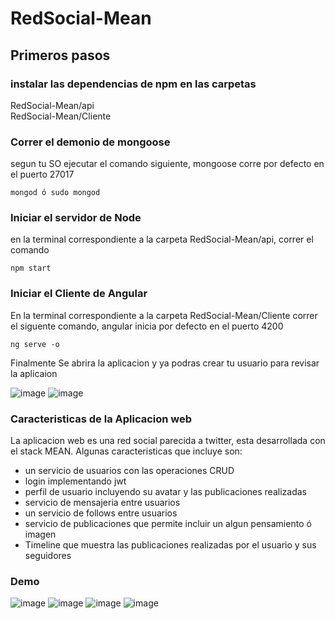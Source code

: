 # RedSocial-Mean  

## Primeros pasos

### instalar las dependencias de npm en las carpetas

RedSocial-Mean/api  
RedSocial-Mean/Cliente
 
### Correr el demonio de mongoose

segun tu SO ejecutar el comando siguiente, mongoose corre por defecto en el puerto 27017

```
mongod ó sudo mongod
```

### Iniciar el servidor de Node

en la terminal correspondiente a la carpeta RedSocial-Mean/api, correr el comando

```
npm start 
```

### Iniciar el Cliente de Angular

En la terminal correspondiente a la carpeta RedSocial-Mean/Cliente correr el siguente comando, angular inicia por defecto en el puerto 4200

```
ng serve -o
```

Finalmente Se abrira la aplicacion y ya podras crear tu usuario para revisar la aplicaion 

<img src="https://image.ibb.co/kPVttK/image.png" alt="image" border="0"> 
<img src="https://image.ibb.co/iSqCLz/image.png" alt="image" border="0">

### Caracteristicas de la Aplicacion web

La aplicacion web es una red social parecida a twitter, esta desarrollada con el stack MEAN. Algunas caracteristicas que incluye son:

+ un servicio de usuarios con las operaciones CRUD
+ login implementando jwt
+ perfil de usuario incluyendo su avatar y las publicaciones realizadas
+ servicio de mensajeria entre usuarios
+ un servicio de follows entre usuarios 
+ servicio de publicaciones que permite incluir un algun pensamiento ó imagen
+ Timeline que muestra las publicaciones realizadas por el usuario y sus seguidores

### Demo

<img src="https://image.ibb.co/cfbVOK/image.png" alt="image" border="0">
<img src="https://image.ibb.co/mmF73K/image.png" alt="image" border="0">
<img src="https://image.ibb.co/e9RuHe/image.png" alt="image" border="0">
<img src="https://image.ibb.co/kQE0OK/image.png" alt="image" border="0">
